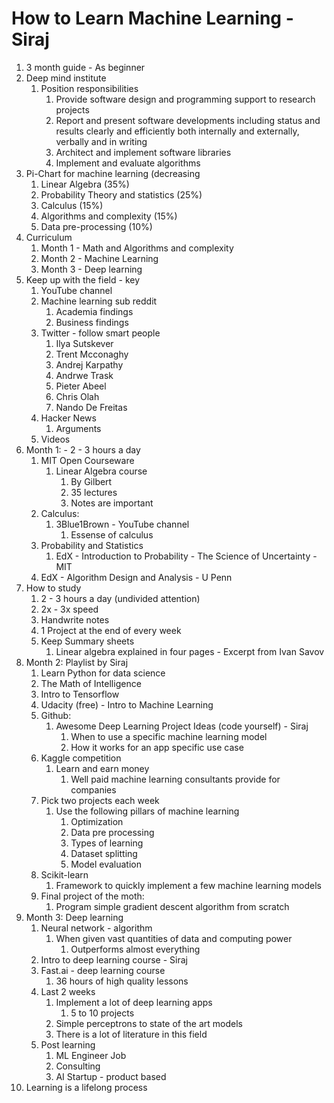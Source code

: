 # How to Learn Machine Learning - Siraj #
1. 3 month guide - As beginner
2. Deep mind institute
	1. Position responsibilities
		1. Provide software design and programming support to research projects
		2. Report and present software developments including status and results clearly and efficiently both internally and externally, verbally and in writing
		3. Architect and implement software libraries
		4. Implement and evaluate algorithms
3. Pi-Chart for machine learning (decreasing
	1. Linear Algebra (35%)
	2. Probability Theory and statistics (25%)
	3. Calculus (15%)
	4. Algorithms and complexity (15%)
	5. Data pre-processing (10%)
4. Curriculum
	1. Month 1 - Math and Algorithms and complexity
	2. Month 2 - Machine Learning
	3. Month 3 - Deep learning
5. Keep up with the field - key
	1. YouTube channel
	2. Machine learning sub reddit
		1. Academia findings
		2. Business findings
	3. Twitter - follow smart people
		1. Ilya Sutskever
		2. Trent Mcconaghy
		3. Andrej Karpathy
		4. Andrwe Trask
		5. Pieter Abeel
		6. Chris Olah
		7. Nando De Freitas
	4. Hacker News
		1. Arguments
	5. Videos
6. Month 1: - 2 - 3 hours a day
	1. MIT Open Courseware
		1. Linear Algebra course
			1. By Gilbert
			2. 35 lectures
			3. Notes are important
	2. Calculus:
		1. 3Blue1Brown - YouTube channel
			1. Essense of calculus
	3. Probability and Statistics
		1. EdX - Introduction to Probability - The Science of Uncertainty - MIT
	4. EdX - Algorithm Design and Analysis - U Penn
7. How to study
	1. 2 - 3 hours a day (undivided attention)
	2. 2x - 3x speed
	3. Handwrite notes
	4. 1 Project at the end of every week
	5. Keep Summary sheets
		1. Linear algebra explained in four pages - Excerpt from Ivan Savov
8. Month 2: Playlist by Siraj
	1. Learn Python for data science
	2. The Math of Intelligence
	3. Intro to Tensorflow
	4. Udacity (free) - Intro to Machine Learning
	5. Github:
		1. Awesome Deep Learning Project Ideas (code yourself) - Siraj
			1. When to use a specific machine learning model
			2. How it works for an app specific use case
	6. Kaggle competition
		1. Learn and earn money
			1. Well paid machine learning consultants provide for companies
	7. Pick two projects each week
		1. Use the following pillars of machine learning
			1. Optimization
			2. Data pre processing
			3. Types of learning
			4. Dataset splitting
			5. Model evaluation
	8. Scikit-learn
		1. Framework to quickly implement a few machine learning models
	9. Final project of the moth:
		1. Program simple gradient descent algorithm from scratch
9. Month 3: Deep learning
	1. Neural network - algorithm
		1. When given vast quantities of data and computing power
			1. Outperforms almost everything
	2. Intro to deep learning course - Siraj
	3. Fast.ai - deep learning course
		1. 36 hours of high quality lessons
	4. Last 2 weeks
		1. Implement a lot of deep learning apps
			1. 5 to 10 projects
		2. Simple perceptrons to state of the art models
		3. There is a lot of literature in this field
	5. Post learning
		1. ML Engineer Job
		2. Consulting
		3. AI Startup - product based
10. Learning is a lifelong process